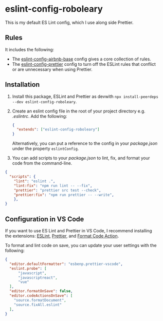 # eslint-config-roboleary

This is my default ES Lint config, which I use along side Prettier.

## Rules

It includes the following:
- The [eslint-config-airbnb-base](https://www.npmjs.com/package/eslint-config-airbnb-base) config gives a core collection of rules.
- The [eslint-config-prettier](https://github.com/prettier/eslint-config-prettier) config to turn off the ESLint rules that conflict or are unnecessary when using Prettier.

## Installation

1. Install this package, ESLint and Prettier as devwith `npx install-peerdeps --dev eslint-config-roboleary`.
1. Create an eslint config file in the root of your project directory e.g. _.eslintrc_. Add the following:

   ```json
   {
     "extends": ["eslint-config-roboleary"]
   }
   ```

   Alternatively, you can put a reference to the config in your _package.json_ under the property `eslintConfig`.

1. You can add scripts to your _package.json_ to lint, fix, and format your code from the command-line.

```json
{
  "scripts": {
    "lint": "eslint .",
    "lint:fix": "npm run lint -- --fix",
    "prettier": "prettier src test --check",
    "prettier:fix": "npm run prettier -- --write",
	},
}
```

## Configuration in VS Code

If you want to use ES Lint and Prettier in VS Code, I recommend installing the extensions: [ESLint](https://marketplace.visualstudio.com/items?itemName=dbaeumer.vscode-eslint), [Prettier](https://marketplace.visualstudio.com/items?itemName=esbenp.prettier-vscode), and [Format Code Action](https://marketplace.visualstudio.com/items?itemName=rohit-gohri.format-code-action&ssr=false#review-details).

To format and lint code on save, you can update your user settings with the following:

```json
{
  "editor.defaultFormatter": "esbenp.prettier-vscode",
  "eslint.probe": [
      "javascript",
      "javascriptreact",
      "vue"
  ],
  "editor.formatOnSave": false,
  "editor.codeActionsOnSave": [
    "source.formatDocument",
    "source.fixAll.eslint"
  ],
}
```
